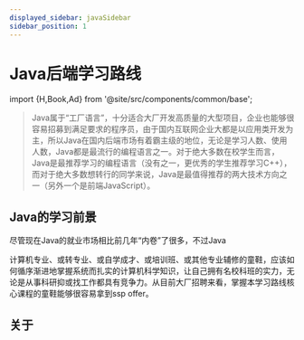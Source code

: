 ```yaml
---
displayed_sidebar: javaSidebar
sidebar_position: 1
---
```


# Java后端学习路线

import {H,Book,Ad} from '@site/src/components/common/base';

>Java属于“工厂语言”，十分适合大厂开发高质量的大型项目，企业也能够很容易招募到满足要求的程序员，由于国内互联网企业大都是以应用类开发为主，所以Java在国内后端市场有着霸主级的地位，无论是学习人数、使用人数，Java都是最流行的编程语言之一。对于绝大多数在校学生而言，Java是最推荐学习的编程语言（没有之一，更优秀的学生推荐学习C++），而对于绝大多数想转行的同学来说，Java是最值得推荐的两大技术方向之一（另外一个是前端JavaScript）。

## Java的学习前景
尽管现在Java的就业市场相比前几年“内卷”了很多，不过Java



计算机专业、或转专业、或自学成才、或培训班、或其他专业辅修的童鞋，应该如何循序渐进地掌握系统而扎实的计算机科学知识，让自己拥有名校科班的实力，无论是从事科研抑或找工作都具有竞争力。从目前大厂招聘来看，掌握本学习路线核心课程的童鞋能够很容易拿到ssp offer。


## 关于


<Comment></Comment>